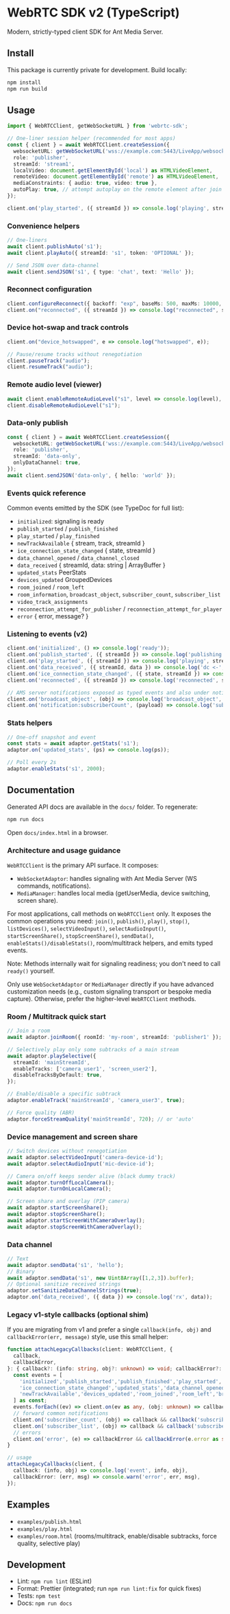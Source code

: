 # WebRTC SDK v2 (TypeScript)

Modern, strictly-typed client SDK for Ant Media Server.

## Install

This package is currently private for development. Build locally:

```bash
npm install
npm run build
```

## Usage

```ts
import { WebRTCClient, getWebSocketURL } from 'webrtc-sdk';

// One-liner session helper (recommended for most apps)
const { client } = await WebRTCClient.createSession({
  websocketURL: getWebSocketURL('wss://example.com:5443/LiveApp/websocket'),
  role: 'publisher',
  streamId: 'stream1',
  localVideo: document.getElementById('local') as HTMLVideoElement,
  remoteVideo: document.getElementById('remote') as HTMLVideoElement,
  mediaConstraints: { audio: true, video: true },
  autoPlay: true, // attempt autoplay on the remote element after join
});

client.on('play_started', ({ streamId }) => console.log('playing', streamId));
```

### Convenience helpers

```ts
// One-liners
await client.publishAuto('s1');
await client.playAuto({ streamId: 's1', token: 'OPTIONAL' });

// Send JSON over data-channel
await client.sendJSON('s1', { type: 'chat', text: 'Hello' });
```

### Reconnect configuration

```ts
client.configureReconnect({ backoff: "exp", baseMs: 500, maxMs: 10000, jitter: 0.3 });
client.on("reconnected", ({ streamId }) => console.log("reconnected", streamId));
```

### Device hot-swap and track controls

```ts
client.on("device_hotswapped", e => console.log("hotswapped", e));

// Pause/resume tracks without renegotiation
client.pauseTrack("audio");
client.resumeTrack("audio");
```

### Remote audio level (viewer)

```ts
await client.enableRemoteAudioLevel("s1", level => console.log(level), 200);
client.disableRemoteAudioLevel("s1");
```

### Data-only publish

```ts
const { client } = await WebRTCClient.createSession({
  websocketURL: getWebSocketURL('wss://example.com:5443/LiveApp/websocket'),
  role: 'publisher',
  streamId: 'data-only',
  onlyDataChannel: true,
});
await client.sendJSON('data-only', { hello: 'world' });
```

### Events quick reference

Common events emitted by the SDK (see TypeDoc for full list):

- `initialized`: signaling is ready
- `publish_started` / `publish_finished`
- `play_started` / `play_finished`
- `newTrackAvailable` { stream, track, streamId }
- `ice_connection_state_changed` { state, streamId }
- `data_channel_opened` / `data_channel_closed`
- `data_received` { streamId, data: string | ArrayBuffer }
- `updated_stats` PeerStats
- `devices_updated` GroupedDevices
- `room_joined` / `room_left`
- `room_information`, `broadcast_object`, `subscriber_count`, `subscriber_list`
- `video_track_assignments`
- `reconnection_attempt_for_publisher` / `reconnection_attempt_for_player`
- `error` { error, message? }

### Listening to events (v2)

```ts
client.on('initialized', () => console.log('ready'));
client.on('publish_started', ({ streamId }) => console.log('publishing', streamId));
client.on('play_started', ({ streamId }) => console.log('playing', streamId));
client.on('data_received', ({ streamId, data }) => console.log('dc <-', streamId, data));
client.on('ice_connection_state_changed', ({ state, streamId }) => console.log('ice', state, streamId));
client.on('reconnected', ({ streamId }) => console.log('reconnected', streamId));

// AMS server notifications exposed as typed events and also under notification:<name>
client.on('broadcast_object', (obj) => console.log('broadcast_object', obj));
client.on('notification:subscriberCount', (payload) => console.log('subscriberCount', payload));
```

### Stats helpers

```ts
// One-off snapshot and event
const stats = await adaptor.getStats('s1');
adaptor.on('updated_stats', (ps) => console.log(ps));

// Poll every 2s
adaptor.enableStats('s1', 2000);
```

## Documentation

Generated API docs are available in the `docs/` folder. To regenerate:

```bash
npm run docs
```

Open `docs/index.html` in a browser.

### Architecture and usage guidance

`WebRTCClient` is the primary API surface. It composes:

- `WebSocketAdaptor`: handles signaling with Ant Media Server (WS commands, notifications).
- `MediaManager`: handles local media (getUserMedia, device switching, screen share).

For most applications, call methods on `WebRTCClient` only. It exposes the common
operations you need: `join()`, `publish()`, `play()`, `stop()`, `listDevices()`,
`selectVideoInput()`, `selectAudioInput()`, `startScreenShare()`, `stopScreenShare()`,
`sendData()`, `enableStats()/disableStats()`, room/multitrack helpers, and emits typed events.

Note: Methods internally wait for signaling readiness; you don't need to call `ready()` yourself.

Only use `WebSocketAdaptor` or `MediaManager` directly if you have advanced
customization needs (e.g., custom signaling transport or bespoke media capture).
Otherwise, prefer the higher-level `WebRTCClient` methods.

### Room / Multitrack quick start

```ts
// Join a room
await adaptor.joinRoom({ roomId: 'my-room', streamId: 'publisher1' });

// Selectively play only some subtracks of a main stream
await adaptor.playSelective({
  streamId: 'mainStreamId',
  enableTracks: ['camera_user1', 'screen_user2'],
  disableTracksByDefault: true,
});

// Enable/disable a specific subtrack
adaptor.enableTrack('mainStreamId', 'camera_user3', true);

// Force quality (ABR)
adaptor.forceStreamQuality('mainStreamId', 720); // or 'auto'
```

### Device management and screen share

```ts
// Switch devices without renegotiation
await adaptor.selectVideoInput('camera-device-id');
await adaptor.selectAudioInput('mic-device-id');

// Camera on/off keeps sender alive (black dummy track)
await adaptor.turnOffLocalCamera();
await adaptor.turnOnLocalCamera();

// Screen share and overlay (PIP camera)
await adaptor.startScreenShare();
await adaptor.stopScreenShare();
await adaptor.startScreenWithCameraOverlay();
await adaptor.stopScreenWithCameraOverlay();
```

### Data channel

```ts
// Text
await adaptor.sendData('s1', 'hello');
// Binary
await adaptor.sendData('s1', new Uint8Array([1,2,3]).buffer);
// Optional sanitize received strings
adaptor.setSanitizeDataChannelStrings(true);
adaptor.on('data_received', ({ data }) => console.log('rx', data));
```

### Legacy v1-style callbacks (optional shim)

If you are migrating from v1 and prefer a single `callback(info, obj)` and `callbackError(err, message)` style, use this small helper:

```ts
function attachLegacyCallbacks(client: WebRTCClient, {
  callback,
  callbackError,
}: { callback?: (info: string, obj?: unknown) => void; callbackError?: (err: string, msg?: unknown) => void; }) {
  const events = [
    'initialized','publish_started','publish_finished','play_started','play_finished',
    'ice_connection_state_changed','updated_stats','data_channel_opened','data_channel_closed',
    'newTrackAvailable','devices_updated','room_joined','room_left','broadcast_object','room_information',
  ] as const;
  events.forEach((ev) => client.on(ev as any, (obj: unknown) => callback && callback(ev as string, obj)));
  // forward common notifications
  client.on('subscriber_count', (obj) => callback && callback('subscriberCount', obj));
  client.on('subscriber_list', (obj) => callback && callback('subscriberList', obj));
  // errors
  client.on('error', (e) => callbackError && callbackError(e.error as string, e.message));
}

// usage
attachLegacyCallbacks(client, {
  callback: (info, obj) => console.log('event', info, obj),
  callbackError: (err, msg) => console.warn('error', err, msg),
});
```

## Examples

- `examples/publish.html`
- `examples/play.html`
- `examples/room.html` (rooms/multitrack, enable/disable subtracks, force quality, selective play)

## Development

- Lint: `npm run lint` (ESLint)
- Format: Prettier (integrated; run `npm run lint:fix` for quick fixes)
- Tests: `npm test`
- Docs: `npm run docs`

